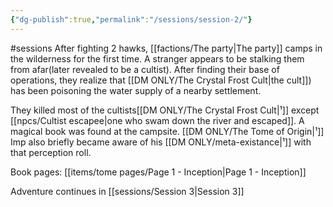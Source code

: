 ```yaml
---
{"dg-publish":true,"permalink":"/sessions/session-2/"}
---
```


#sessions
After fighting 2 hawks, [[factions/The party\|The party]] camps in the wilderness for the first time. A stranger appears to be stalking them from afar(later revealed to be a cultist).
After finding their base of operations, they realize that [[DM ONLY/The Crystal Frost Cult\|the cult]]) has been poisoning the water supply of a nearby settlement.

They killed most of the cultists[[DM ONLY/The Crystal Frost Cult\|¹]] except [[npcs/Cultist escapee\|one who swam down the river and escaped]].
A magical book was found at the campsite. [[DM ONLY/The Tome of Origin\|¹]]
Imp also briefly became aware of his [[DM ONLY/meta-existance\|¹]] with that perception roll.

Book pages: [[items/tome pages/Page 1 - Inception\|Page 1 - Inception]]


Adventure continues in [[sessions/Session 3\|Session 3]]